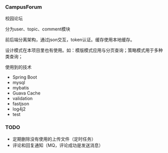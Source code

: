 ### CampusForum

校园论坛

分为user、topic、comment模块

前后端分离架构，通过json交互，token认证。缓存使用本地缓存。

设计模式在本项目里也有使用。如：模版模式应用与分页查询；策略模式用于多种类查询；

使用到的技术

- Spring Boot
- mysql
- mybatis
- Guava Cache
- validation
- fastjson
- log4j2
- test

### TODO

- 定期删除没有使用的上传文件（定时任务）
- 评论和回复通知（MQ，评论成功是发送消息）